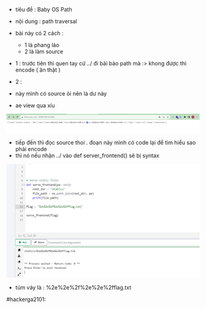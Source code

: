 - tiêu đề : Baby OS Path 
- nội dung : path traversal 

- bài này có 2 cách : 
   + 1 là phang láo 
   + 2 là làm source 

- 1 : trước tiên thì quen tay cứ ../ đi bài bảo path mà :> khong được thì encode ( ăn thật )

- 2 : 

- này mình có source òi nên là dư này 
- ae view qua xíu 

![Alt text](<../image/9.1.png>)

- tiếp đến thì đọc source thoi . đoạn này mình có code lại để tìm hiểu sao phải encode 
- thì nó nếu nhận ../ vào def server_frontend() sẽ bị syntax 

![Alt text](<../image/9.2.png>)

- túm váy là : %2e%2e%2f%2e%2e%2fflag.txt

#hackerga2101: